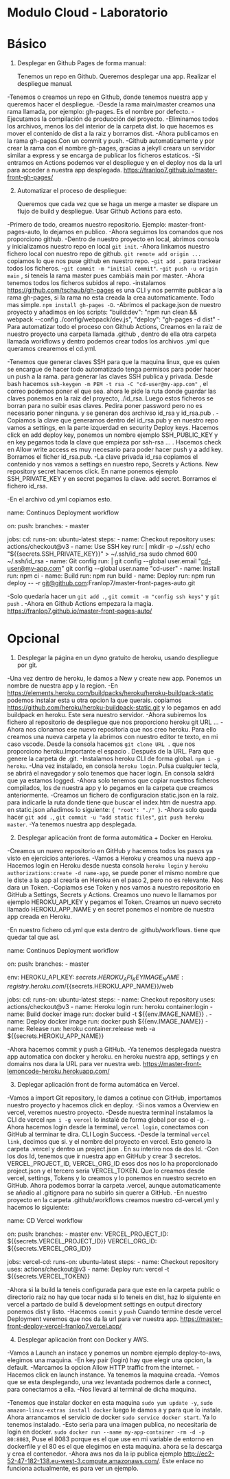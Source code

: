 # Modulo Cloud - Laboratorio

# Básico

1. Desplegar en Github Pages de forma manual:

    Tenemos un repo en Github.
    Queremos desplegar una app.
    Realizar el despliegue manual.

-Tenemos o creamos un repo en Github, donde tenemos nuestra app y queremos hacer el despliegue.
-Desde la rama main/master creamos una rama llamada, por ejemplo: gh-pages. Es el nombre por defecto.
-Ejecutamos la compilación de producción del proyecto.
-Eliminamos todos los archivos, menos los del interior de la carpeta  dist. lo que hacemos es mover el contenido de dist a la raiz y borramos dist.
-Ahora publicamos en la rama gh-pages.Con un commit y push.
-Github automaticamente y por crear la rama con el nombre gh-pages, gracias a jekyll creara un servidor similar a express y se encarga de publicar los ficheros estaticos.
-Si entramos en Actions podemos ver el despliegue y en el deploy nos da la url para acceder a nuestra app desplegada.
https://franlop7.github.io/master-front-gh-pages/

2. Automatizar el proceso de despliegue:

    Queremos que cada vez que se haga un merge a master se dispare un flujo de build y despliegue.
    Usar Github Actions para esto.

-Primero de todo, creamos nuestro repositorio. Ejemplo: master-front-pages-auto, lo dejamos en publico.
-Ahora seguimos los comandos que nos proporciono github.
-Dentro de nuestro proyecto en local, abrimos consola y inicializamos nuestro repo en local `git init`.
-Ahora linkamos nuestro fichero local con nuestro repo de github. `git remote add origin ...` copiamos lo que nos puse github en nuestro repo.
-`git add .` para trackear todos los ficheros.
-`git commit -m "initial commit"`.
-`git push -u origin main` , si teneis la rama master pues cambiáis main por master.
-Ahora tenemos todos los ficheros subidos al repo.
-instalamos https://github.com/tschaub/gh-pages es una CLI y nos permite publicar a la rama gh-pages, si la rama no esta creada la crea automaticamente. Todo mas simple. `npm install gh-pages -D`.
-Abrimos el package.json de nuestro proyecto y añadimos en los scripts: 
"build:dev": "npm run clean && webpack --config ./config/webpack/dev.js",
"deploy": "gh-pages -d dist"
-Para automatizar todo el proceso con Github Actions, Creamos  en la raiz de nuestro proyecto una carpeta llamada .github , dentro de ella otra  carpeta llamada workflows y dentro podemos crear todos los archivos .yml que queramos crearemos el cd.yml.

-Tenemos que generar claves SSH para que la maquina linux, que es quien se encargue de hacer todo automatizado tenga permisos para poder hacer un push a la rama. para generar las claves SSH publica y privada. Desde bash hacemos `ssh-keygen -m PEM -t rsa -C "cd-user@my-app.com"` , el correo podemos poner el que sea. ahora le pide la ruta donde guardar las claves ponemos en la raiz del proyecto, ./id_rsa. Luego estos ficheros se borran para no suibir esas claves. Pedira poner password pero no es necesario poner ninguna. y se generan dos archivso id_rsa y id_rsa.pub .
-Copiamos la clave que generamos dentro del id_rsa.pub y en nuestro repo vamos a settings, en la parte izquerdad en security Deploy keys. Hacemos click en add deploy key, ponemos un nombre ejemplo SSH_PUBLIC_KEY y en key pegamos toda la clave que empieza por ssh-rsa ... . Hacemos check en Allow write access es muy necesario para poder hacer push y a add key. Borramos el ficher id_rsa.pub.
-La clave privada id_rsa copiamos el contenido y nos vamos a settings en nuestro repo, Secrets y Actions. New repository secret hacemos click. En name ponemos ejemplo SSH_PRIVATE_KEY y en secret pegamos la clave. add secret. Borramos el fichero id_rsa.


-En el archivo cd.yml copiamos esto.

name: Continuos Deployment workflow

on:
  push:
    branches:
      - master

jobs:
  cd:
    runs-on: ubuntu-latest
    steps:
      - name: Checkout repository
        uses: actions/checkout@v3
      - name: Use SSH key
        run: |
          mkdir -p ~/.ssh/
          echo "${{secrets.SSH_PRIVATE_KEY}}" > ~/.ssh/id_rsa
          sudo chmod 600 ~/.ssh/id_rsa
      - name: Git config
        run: |
          git config --global user.email "cd-user@my-app.com"
          git config --global user.name "cd-user"
      - name: Install
        run: npm ci
      - name: Build
        run: npm run build
      - name: Deploy
        run: npm run deploy -- -r git@github.com:Franlop7/master-front-pages-auto.git

-Solo quedaría hacer un `git add .`, `git commit -m "config ssh keys"` y `git push` .
-Ahora en Github Actions empezara la magia. https://franlop7.github.io/master-front-pages-auto/
 



# Opcional

1. Desplegar la página en un dyno gratuito de heroku, usando despliegue por git.

-Una vez dentro de heroku, le damos a New y create new app. Ponemos un nombre de nuestra app y la region.
-En https://elements.heroku.com/buildpacks/heroku/heroku-buildpack-static podemos instalar esta u otra opcion la que querais.
copiamos https://github.com/heroku/heroku-buildpack-static.git y lo pegamos en add buildpack en heroku. Este sera nuestro servidor.
-Ahora subiremos los fichero al repositorio de despliegue que nos proporciono heroku git URL ...
-Ahora nos clonamos ese nuevo repositoria que nos creo heroku. Para ello creamos una nueva carpeta y la abrimos con nuestro editor te texto, en mi caso vscode. Desde la consola hacemos `git clone URL .` que nos proporciono heroku.Importante el espacio . Después de la URL. Para que genere la carpeta de .git.
-Instalamos heroku CLI de forma global. `npm i -g heroku`.
-Una vez instalado, en consola `heroku login`. Pulsa cualquier tecla, se abrirá el navegador y solo tenemos que hacer login. En consola saldrá que ya estamos logged.
-Ahora solo tenemos que copiar nuestros ficheros compilados, los de nuestra app y lo pegamos en la carpeta que creamos anteriormente.
-Creamos un fichero de configuracion static.json en la raiz. para indicarle la ruta donde tiene que buscar el index.htm de nuestra app. en static.json añadimos lo siguiente: `{ "root": "./" }`.
-Ahora solo queda hacer `git add .`, `git commit -u "add static files"`, `git push heroku master`.
-Ya tenemos nuestra app desplegada. 

2. Desplegar aplicación front de forma automática + Docker en Heroku.

-Creamos un nuevo repositorio en GitHub y hacemos todos los pasos ya visto en ejercicios anteriores.
-Vamos a Heroku y creamos una nueva app
-Hacemos login en Heroku desde nuesta consola `heroku login` y `heroku authorizations:create -d name-app`, se puede poner el mismo nombre que le diste a la app al crearla en Heroku en el paso 2, pero no es relevante. Nos dara un Token.
-Copiamos ese Token y nos vamos a nuestro repositorio en GitHub a Settings, Secrets y Actions. Creamos uno nuevo le llamamos por ejemplo HEROKU_API_KEY y pegamos el Token. Creamos un nuevo secreto llamado HEROKU_APP_NAME y en secret ponemos el nombre de nuestra app creada en Heroku.


-En nuestro fichero cd.yml que esta dentro de .github/workflows. tiene que quedar tal que así.

name: Continuos Deployment workflow

on:
  push:
    branches:
      - master

env:
  HEROKU_API_KEY: ${{secrets.HEROKU_API_KEY}}
  IMAGE_NAME: registry.heroku.com/${{secrets.HEROKU_APP_NAME}}/web

jobs:
  cd:
    runs-on: ubuntu-latest
    steps:
      - name: Checkout repository
        uses: actions/checkout@v3
      - name: Heroku login
        run: heroku container:login
      - name: Build docker image
        run: docker build -t ${{env.IMAGE_NAME}} .
      - name: Deploy docker image
        run: docker push ${{env.IMAGE_NAME}}
      - name: Release
        run: heroku container:release web -a ${{secrets.HEROKU_APP_NAME}}

-Ahora hacemos commit y push a GitHub.
-Ya tenemos desplegada nuestra app automatica con docker y heroku. en heroku nuestra app, settings y en domains nos dara la URL para ver nuestra web.
https://master-front-lemoncode-heroku.herokuapp.com/

3. Deplegar aplicación front de forma automática en Vercel.

-Vamos a import Git repository, le damos a cotinue con GitHub, importamos nuestro proyecto y hacemos click en deploy.
-Si nos vamos a Overview en vercel, veremos nuestro proyecto.
-Desde nuestra terminal instalamos la CLI de vercel `npm i -g vercel` lo instalé de forma global por eso el -g.
-Ahora hacemos login desde la terminal, `vercel login`, conectamos con GitHub al terminar te dira. CLI Login Success.
-Desde la terminal `vercel link`, decimos que si. y el nombre del proyecto en vercel. Esto genero la  carpeta .vercel y dentro un project.json . En su interiro nos da dos Id.
-Con los dos Id, tenemos que ir nuestra app en GitHub y crear 3 secretos. VERCEL_PROJECT_ID, VERCEL_ORG_ID esos dos nos lo ha proporcionado project.json y el tercero seria VERCEL_TOKEN. Que lo creamos desde vercel, settings, Tokens y lo creamos y lo ponemos en nuestro secreto en GitHub. Ahora podemos borrar la carpeta .vercel, aunque automaticamente se añadio al .gitignore para no subirlo sin querer a GitHub.
-En nuestro proyecto en la carpeta .github/workflows creamos nuestro cd-vercel.yml y hacemos lo siguiente:

name: CD Vercel workflow

on:
  push:
    branches:
      - master
env:
  VERCEL_PROJECT_ID: ${{secrets.VERCEL_PROJECT_ID}}
  VERCEL_ORG_ID: ${{secrets.VERCEL_ORG_ID}}

jobs:
  vercel-cd:
    runs-on: ubuntu-latest
    steps:
      - name: Checkout repository
        uses: actions/checkout@v3
      - name: Deploy
        run: vercel -t ${{secrets.VERCEL_TOKEN}}

-Ahora si la build la teneis configurada para que este en la carpeta public o directorio raiz no hay que tocar nada si lo teneis en dist, haz lo siguiente en vercel a partado de build & development settings en output directory ponemos dist y listo.
-Hacemos `commit` y `push` Cuando termine desde vercel Deployment veremos que nos da la url para ver nuestra app.
https://master-front-deploy-vercel-franlop7.vercel.app/

4. Desplegar aplicación front con Docker y AWS.

-Vamos a Launch an instace y ponemos un nombre ejemplo deploy-to-aws, elegimos una maquina.
-En key pair (login) hay que elegir una opcion, la default.
-Marcamos la opcion Allow HTTP traffic from the internet.
-Hacemos click en launch instance. Ya tenemos la maquina creada.
-Vemos que se esta desplegando, una vez levantada podremos darle a connect, para conectarnos a ella.
-Nos llevará al terminal de dicha maquina.

-Tenemos que instalar docker en esta maquina `sudo yum update -y`, `sudo amazon-linux-extras install docker` luego le damos a y para que lo instale. Ahora arrancamos el servicio de docker `sudo service docker start`. Ya lo tenemos instalado.
-Esto seria para una imagen publica, no necesitaria de login en docker. `sudo docker run --name my-app-container -rm -d -p 80:8083`, Puse el 8083 porque es el que use en mi variable de entorno en dockerfile y el 80 es el que elegimos en esta maquina. ahora se la descarga y crea el contenedor.
-Ahora aws nos da la ip publica ejemplo http://ec2-52-47-182-138.eu-west-3.compute.amazonaws.com/. Este enlace no funciona actualmente, es para ver un ejemplo.
